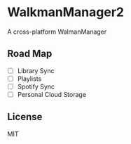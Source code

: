 # WalkmanManager2
A cross-platform WalmanManager

## Road Map
- [ ] Library Sync
- [ ] Playlists
- [ ] Spotify Sync
- [ ] Personal Cloud Storage

## License
MIT
